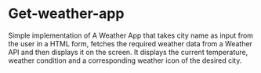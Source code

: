 # Get-weather-app
Simple implementation of A Weather App that takes city name as input from the user in a HTML form, fetches the required weather data from a Weather API and then displays it on the screen.
It displays the current temperature, weather condition and a corresponding weather icon of the desired city.
